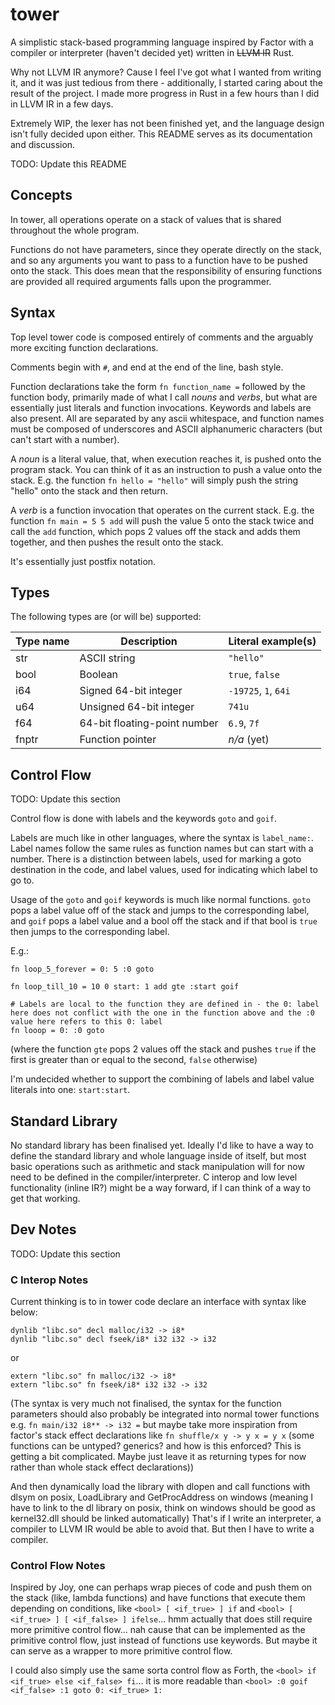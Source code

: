 # tower

A simplistic stack-based programming language inspired by Factor with a compiler or interpreter (haven't decided yet) written in ~~LLVM IR~~ Rust.

Why not LLVM IR anymore? Cause I feel I've got what I wanted from writing it, and it was just tedious from there - additionally, I started caring about the result of the project. I made more progress in Rust in a few hours than I did in LLVM IR in a few days.

Extremely WIP, the lexer has not been finished yet, and the language design isn't fully decided upon either. This README serves as its documentation and discussion.

TODO: Update this README

## Concepts

In tower, all operations operate on a stack of values that is shared throughout the whole program.

Functions do not have parameters, since they operate directly on the stack, and so any arguments you want to pass to a function have to be pushed onto the stack.
This does mean that the responsibility of ensuring functions are provided all required arguments falls upon the programmer.

## Syntax

Top level tower code is composed entirely of comments and the arguably more exciting function declarations.

Comments begin with `#`, and end at the end of the line, bash style.

Function declarations take the form `fn function_name =` followed by the function body, primarily made of what I call *nouns* and *verbs*, but what are essentially just literals and function invocations. Keywords and labels are also present.
All are separated by any ascii whitespace, and function names must be composed of underscores and ASCII alphanumeric characters (but can't start with a number).

A *noun* is a literal value, that, when execution reaches it, is pushed onto the program stack. You can think of it as an instruction to push a value onto the stack. E.g. the function `fn hello = "hello"` will simply push the string "hello" onto the stack and then return.

A *verb* is a function invocation that operates on the current stack. E.g. the function `fn main = 5 5 add` will push the value 5 onto the stack twice and call the `add` function, which pops 2 values off the stack and adds them together, and then pushes the result onto the stack.

It's essentially just postfix notation.

## Types

The following types are (or will be) supported:

| Type name | Description                  | Literal example(s)   |
| --------- | -----------------------      | -------------------- |
| str       | ASCII string                 | `"hello"`            |
| bool      | Boolean                      | `true`, `false`      |
| i64       | Signed 64-bit integer        | `-19725`, `1`, `64i` |
| u64       | Unsigned 64-bit integer      | `741u`               |
| f64       | 64-bit floating-point number | `6.9`, `7f`          |
| fnptr     | Function pointer             | *n/a* (yet)          |

## Control Flow

TODO: Update this section

Control flow is done with labels and the keywords `goto` and `goif`.

Labels are much like in other languages, where the syntax is `label_name:`. Label names follow the same rules as function names but can start with a number.
There is a distinction between labels, used for marking a goto destination in the code, and label values, used for indicating which label to go to.

Usage of the `goto` and `goif` keywords is much like normal functions. `goto` pops a label value off of the stack and jumps to the corresponding label, and `goif` pops a label value and a bool off the stack and if that bool is `true` then jumps to the corresponding label.

E.g.:
```
fn loop_5_forever = 0: 5 :0 goto

fn loop_till_10 = 10 0 start: 1 add gte :start goif

# Labels are local to the function they are defined in - the 0: label here does not conflict with the one in the function above and the :0 value here refers to this 0: label
fn looop = 0: :0 goto
```
(where the function `gte` pops 2 values off the stack and pushes `true` if the first is greater than or equal to the second, `false` otherwise)

I'm undecided whether to support the combining of labels and label value literals into one: `start:start`.

## Standard Library

No standard library has been finalised yet. Ideally I'd like to have a way to define the standard library and whole language inside of itself, but most basic operations such as arithmetic and stack manipulation will for now need to be defined in the compiler/interpreter. C interop and low level functionality (inline IR?) might be a way forward, if I can think of a way to get that working.

## Dev Notes

TODO: Update this section

### C Interop Notes

Current thinking is to in tower code declare an interface with syntax like below:

```
dynlib "libc.so" decl malloc/i32 -> i8*
dynlib "libc.so" decl fseek/i8* i32 i32 -> i32
```
or
```
extern "libc.so" fn malloc/i32 -> i8*
extern "libc.so" fn fseek/i8* i32 i32 -> i32
```

(The syntax is very much not finalised, the syntax for the function parameters should also probably be integrated into normal tower functions e.g. `fn main/i32 i8** -> i32 =` but maybe take more inspiration from factor's stack effect declarations like `fn shuffle/x y -> y x = y x` (some functions can be untyped? generics? and how is this enforced? This is getting a bit complicated. Maybe just leave it as returning types for now rather than whole stack effect declarations))

And then dynamically load the library with dlopen and call functions with dlsym on posix, LoadLibrary and GetProcAddress on windows (meaning I have to link to the dl library on posix, think on windows should be good as kernel32.dll should be linked automatically) That's if I write an interpreter, a compiler to LLVM IR would be able to avoid that. But then I have to write a compiler.

### Control Flow Notes

Inspired by Joy, one can perhaps wrap pieces of code and push them on the stack (like, lambda functions) and have functions that execute them depending on conditions, like `<bool> [ <if_true> ] if` and `<bool> [ <if_true> ] [ <if_false> ] ifelse`... hmm actually that does still require more primitive control flow... nah cause that can be implemented as the primitive control flow, just instead of functions use keywords. But maybe it can serve as a wrapper to more primitive control flow.

I could also simply use the same sorta control flow as Forth, the `<bool> if <if_true> else <if_false> fi`... it is more readable than `<bool> :0 goif <if_false> :1 goto 0: <if_true> 1:`